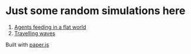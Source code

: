 # Just some random simulations here

1. [Agents feeding in a flat world][feeding-agents]
2. [Travelling waves][travelling-waves]

Built with [paper.js][paper-js]

[feeding-agents]: https://vizvamitra.github.io/agent_simulation/public/feeding_agents.html
[travelling-waves]: https://vizvamitra.github.io/agent_simulation/public/travelling_waves.html
[paper-js]: http://paperjs.org
